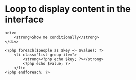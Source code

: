 # Loop to display content in the interface

<?php
    echo "test";

    $people = ["Brad", "Jose", "William"];
?>

<?php if(true): ?>
    
    <div>
        <strong>Show me conditionally</strong>
    </div>

    <?php foreach($people as $key => $value): ?>
        <li class="list-group-item">
            <strong><?php echo $key; ?></strong>
            <?php echo $value; ?>
        </li>
    <?php endforeach; ?>

<?php endif; ?>
